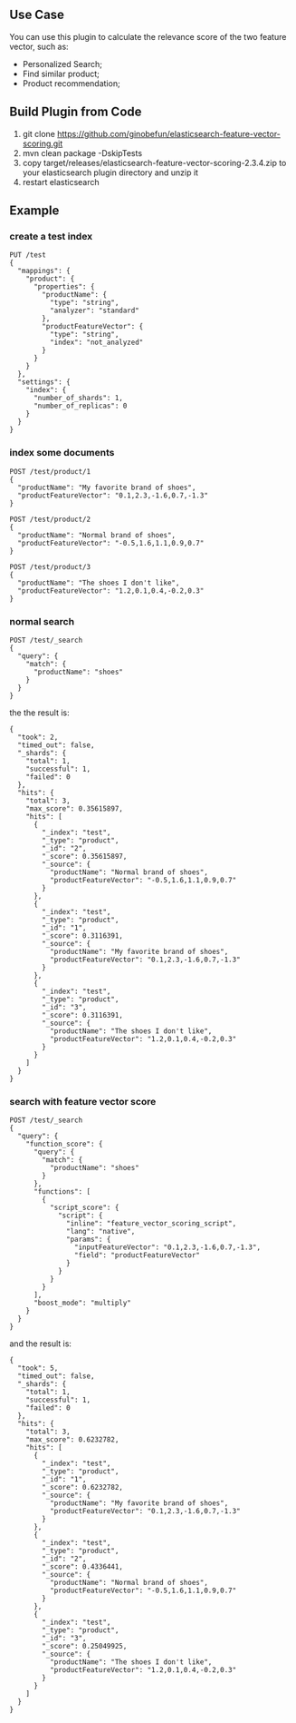 ## Use Case
You can use this plugin to calculate the relevance score of the two feature vector, such as:
- Personalized Search;
- Find similar product;
- Product recommendation;

## Build Plugin from Code
1. git clone https://github.com/ginobefun/elasticsearch-feature-vector-scoring.git
2. mvn clean package -DskipTests
3. copy target/releases/elasticsearch-feature-vector-scoring-2.3.4.zip to your elasticsearch plugin directory and unzip it
4. restart elasticsearch

## Example
### create a test index

    PUT /test
    {
      "mappings": {
        "product": {
          "properties": {
            "productName": {
              "type": "string",
              "analyzer": "standard"
            },
            "productFeatureVector": {
              "type": "string",
              "index": "not_analyzed"
            }
          }
        }
      },
      "settings": {
        "index": {
          "number_of_shards": 1,
          "number_of_replicas": 0
        }
      }
    }

### index some documents

    POST /test/product/1
    {
      "productName": "My favorite brand of shoes",
      "productFeatureVector": "0.1,2.3,-1.6,0.7,-1.3"
    }
    
    POST /test/product/2
    {
      "productName": "Normal brand of shoes",
      "productFeatureVector": "-0.5,1.6,1.1,0.9,0.7"
    }
    
    POST /test/product/3
    {
      "productName": "The shoes I don't like",
      "productFeatureVector": "1.2,0.1,0.4,-0.2,0.3"
    }

### normal search

    POST /test/_search
    {
      "query": {
        "match": {
          "productName": "shoes"
        }
      }
    }

the the result is: 

    {
      "took": 2,
      "timed_out": false,
      "_shards": {
        "total": 1,
        "successful": 1,
        "failed": 0
      },
      "hits": {
        "total": 3,
        "max_score": 0.35615897,
        "hits": [
          {
            "_index": "test",
            "_type": "product",
            "_id": "2",
            "_score": 0.35615897,
            "_source": {
              "productName": "Normal brand of shoes",
              "productFeatureVector": "-0.5,1.6,1.1,0.9,0.7"
            }
          },
          {
            "_index": "test",
            "_type": "product",
            "_id": "1",
            "_score": 0.3116391,
            "_source": {
              "productName": "My favorite brand of shoes",
              "productFeatureVector": "0.1,2.3,-1.6,0.7,-1.3"
            }
          },
          {
            "_index": "test",
            "_type": "product",
            "_id": "3",
            "_score": 0.3116391,
            "_source": {
              "productName": "The shoes I don't like",
              "productFeatureVector": "1.2,0.1,0.4,-0.2,0.3"
            }
          }
        ]
      }
    }

### search with feature vector score

    POST /test/_search
    {
      "query": {
        "function_score": {
          "query": {
            "match": {
              "productName": "shoes"
            }
          },
          "functions": [
            {
              "script_score": {
                "script": {
                  "inline": "feature_vector_scoring_script",
                  "lang": "native",
                  "params": {
                    "inputFeatureVector": "0.1,2.3,-1.6,0.7,-1.3",
                    "field": "productFeatureVector"
                  }
                }
              }
            }
          ],
          "boost_mode": "multiply"
        }
      }
    }

and the result is: 

    {
      "took": 5,
      "timed_out": false,
      "_shards": {
        "total": 1,
        "successful": 1,
        "failed": 0
      },
      "hits": {
        "total": 3,
        "max_score": 0.6232782,
        "hits": [
          {
            "_index": "test",
            "_type": "product",
            "_id": "1",
            "_score": 0.6232782,
            "_source": {
              "productName": "My favorite brand of shoes",
              "productFeatureVector": "0.1,2.3,-1.6,0.7,-1.3"
            }
          },
          {
            "_index": "test",
            "_type": "product",
            "_id": "2",
            "_score": 0.4336441,
            "_source": {
              "productName": "Normal brand of shoes",
              "productFeatureVector": "-0.5,1.6,1.1,0.9,0.7"
            }
          },
          {
            "_index": "test",
            "_type": "product",
            "_id": "3",
            "_score": 0.25049925,
            "_source": {
              "productName": "The shoes I don't like",
              "productFeatureVector": "1.2,0.1,0.4,-0.2,0.3"
            }
          }
        ]
      }
    }